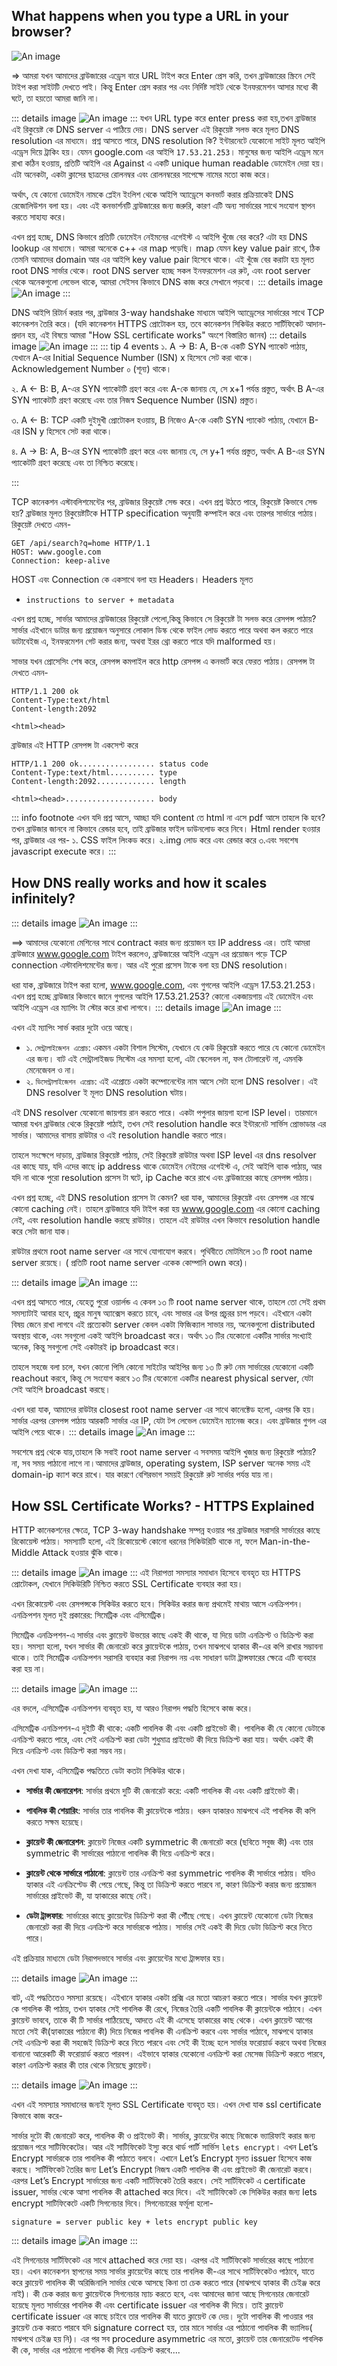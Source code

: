 ## What happens when you type a URL in your browser?

![An image](../resource/networking/what-happend-when-click-on-a-url.jpeg)

=> আমরা যখন আমাদের ব্রাউজারের এড্রেস বারে URL টাইপ করে Enter প্রেস করি, তখন ব্রাউজারের স্ক্রিনে সেই টাইপ করা সাইটটি দেখতে পাই। কিন্তু Enter প্রেস করার পর এবং নির্দিষ্ট সাইট থেকে ইনফরমেশন আসার মধ্যে কী ঘটে, তা হয়তো আমরা জানি না।

::: details image
![An image](../resource/networking/HTTP_request_response.png)
:::
যখন URL type করে enter press করা হয়,তখন ব্রাউজার এই রিকুয়েষ্ট কে DNS server এ পাঠিয়ে দেয়। DNS server এই রিকুয়েষ্ট সলভ করে মূলত DNS resolution এর মাধ্যমে। প্রশ্ন আসতে পারে, DNS resolution কি? ইন্টারনেটে যেকোনো সাইট মূলত আইপি এড্রেস দিয়ে ট্রাকিং হয়। যেমন google.com এর আইপি `17.53.21.253`। মানুষের জন্য আইপি এড্রেস মনে রাখা কঠিন হওয়ায়, প্রতিটি আইপি এর Against এ একটি unique human readable ডোমেইন দেয়া হয়। এটা অনেকটা, একটা ক্লাসের ছাত্রদের রোলনম্বর এবং রোলনম্বরের সাপেক্ষে নামের মতো কাজ করে।

অর্থাৎ, যে কোনো ডোমেইন নামকে প্লেইন ইংলিশ থেকে আইপি অ্যাড্রেসে কনভার্ট করার প্রক্রিয়াকেই DNS রেজোলিউশন বলা হয়। এবং এই কনভার্শনটি ব্রাউজারের জন্য জরুরি, কারণ এটি অন্য সার্ভারের সাথে সংযোগ স্থাপন করতে সাহায্য করে।

এখন প্রশ্ন হচ্ছে, DNS কিভাবে প্রতিটি ডোমেইন নেইমনের এগেইস্ট এ আইপি খুঁজে বের করে? এটা হয় DNS lookup এর মাধ্যমে। আমরা অনেকে c++ এর map পড়েছি। map যেমন key value pair রাখে, ঠিক তেমনি আমাদের domain আর এর আইপি key value pair হিসেবে থাকে। এই খুঁজে বের করাটা হয় মূলত root DNS সার্ভার থেকে। root DNS server হচ্ছে সকল ইনফরমেশন এর রুট, এবং root server থেকে অনেকগুলো লেভেল থাকে, আমরা সেইসব কিভাবে DNS কাজ করে সেখানে পড়বো।
::: details image
![An image](../resource/networking/DNS_lookup.png)
:::

DNS আইপি রিটার্ন করার পর, ব্রাউজার 3-way handshake মাধ্যমে আইপি অ্যাড্রেসের সার্ভারের সাথে TCP কানেকশন তৈরি করে। (যদি কানেকশন HTTPS প্রোটোকল হয়, তবে কানেকশন সিকিউর করতে সার্টিফিকেট আদান-প্রদান হয়, এই বিষয়ে আমরা "How SSL certificate works" অংশে বিস্তারিত জানব)
::: details image
![An image](../resource/networking/tcp_three_way_handshake.webp)
:::
::: tip 4 events
১. A → B: A, B-কে একটি SYN প্যাকেট পাঠায়, যেখানে A-এর Initial Sequence Number (ISN) x হিসেবে সেট করা থাকে। Acknowledgement Number ০ (শূন্য) থাকে।

২. A ← B: B, A-এর SYN প্যাকেটটি গ্রহণ করে এবং A-কে জানায় যে, সে x+1 পর্যন্ত প্রস্তুত, অর্থাৎ B A-এর SYN প্যাকেটটি গ্রহণ করেছে এবং তার নিজস্ব Sequence Number (ISN) প্রস্তুত।

৩. A ← B: TCP একটি দুইমুখী প্রোটোকল হওয়ায়, B নিজেও A-কে একটি SYN প্যাকেট পাঠায়, যেখানে B-এর ISN y হিসেবে সেট করা থাকে।

৪. A → B: A, B-এর SYN প্যাকেটটি গ্রহণ করে এবং জানায় যে, সে y+1 পর্যন্ত প্রস্তুত, অর্থাৎ A B-এর SYN প্যাকেটটি গ্রহণ করেছে এবং তা নিশ্চিত করেছে।

:::

TCP কানেকশন এস্টাবলিশমেন্টের পর, ব্রাউজার রিকুয়েষ্ট সেন্ড করে। এখন প্রশ্ন উঠতে পারে, রিকুয়েষ্ট কিভাবে সেন্ড হয়? ব্রাউজার মূলত রিকুয়েষ্টটিকে HTTP specification অনুযায়ী কম্পাইল করে এবং তারপর সার্ভারে পাঠায়। রিকুয়েষ্ট দেখতে এমন-

```
GET /api/search?q=home HTTP/1.1
HOST: www.google.com
Connection: keep-alive
```

HOST এবং Connection কে একসাথে বলা হয় Headers।
Headers মূলত

- `instructions to server + metadata`

এখন প্রশ্ন হচ্ছে, সার্ভার আমাদের ব্রাউজারের রিকুয়েষ্ট পেলো,কিন্তু কিভাবে সে রিকুয়েষ্ট টা সলভ করে রেসপন্স পাঠায়?
সার্ভার এইখানে ডাটার জন্য প্রয়োজন অনুসারে লোকাল ডিস্ক থেকে ফাইল লোড করতে পারে অথবা কল করতে পারে ডাটাবেইজ এ, ইনফরমেশন গেট করার জন্য, অথবা ইরর থ্রো করতে পারে যদি malformed হয়।

সাভার যখন প্রোসেসিং শেষ করে, রেসপন্স কমপাইল করে http রেসপন্স এ কনভার্ট করে ফেরত পাঠায়। রেসপন্স টা দেখতে এমন-

```
HTTP/1.1 200 ok
Content-Type:text/html
Content-length:2092

<html><head>
```

ব্রাউজার এই HTTP রেসপন্স টা একসেপ্ট করে

```
HTTP/1.1 200 ok................. status code
Content-Type:text/html.......... type
Content-length:2092............. length

<html><head>.................... body
```

::: info footnote
এখন যদি প্রশ্ন আসে, আচ্ছা যদি content তে html না এসে pdf আসে তাহলে কি হবে? তখন ব্রাউজার জানবে না কিভাবে রেন্ডার হবে, তাই ব্রাউজার ফাইল ডাউনলোড করে নিবে।
Html render হওয়ার পর, ব্রাউজার এর পর-
১. CSS ফাইল লিংকড করে।
২.img লোড করে এবং রেন্ডার করে
৩.এবং সবশেষ javascript execute করে।
:::

## How DNS really works and how it scales infinitely?

::: details image
![An image](../resource/networking/how-dns-works.webp)
:::

==> আমাদের যেকোনো মেশিনের সাথে contract করার জন্য প্রয়োজন হয় IP address এর। তাই আমরা ব্রাউজারে www.google.com টাইপ করলেও, ব্রাউজারের আইপি এড্রেস এর প্রয়োজন পড়ে TCP connection এস্টাবলিশমেন্টের জন্য। আর এই পুরো প্রসেস টাকে বলা হয় DNS resolution।

ধরা যাক, ব্রাউজারে টাইপ করা হলো, www.google.com, এবং গুগলের আইপি এড্রেস 17.53.21.253। এখন প্রশ্ন হচ্ছে ব্রাউজার কিভাবে জানে গুগলের আইপি 17.53.21.253? কোনো একজায়গায় এই ডোমেইন এবং আইপি এড্রেস এর ম্যাপিং টা স্টোর করে রাখা লাগবে।
::: details image
![An image](../resource/networking/google-dns-ip.jpg)
:::

এখন এই ম্যাপিং সার্ভ করার দুটো ওয়ে আছে।

- ১. `সেন্ট্রালাইজেশন এপ্রোচ`: একমন একটা বিশাল সিস্টেম, যেখানে যে কেউ রিকুয়েষ্ট করতে পারে যে কোনো ডোমেইন এর জন্য। বাট এই সেন্ট্রালাইজড সিস্টেম এর সমস্যা হলো, এটা স্কেলেবল না, ফল টোলারেন্ট না, এমনকি মেনেজেবল ও না।
- ২. `ডিসেন্ট্রালাইজেশন এপ্রোচ`: এই এপ্রোচে একটা কম্পোনেন্টের নাম আসে সেটা হলো DNS resolver। এই DNS resolver ই মূলত DNS resolution ঘটায়।

এই DNS resolver যেকোনো জায়গায় রান করতে পারে। একটা পপুলার জায়গা হলো ISP level। তারমানে আমরা যখন ব্রাউজার থেকে রিকুয়েষ্ট পাঠাই, তখন সেই resolution handle করে ইন্টারনেট সার্ভিস প্রোভাডার এর সার্ভার।
আমাদের বাসায় রাউটার ও এই resolution handle করতে পারে।

তাহলে সংক্ষেপে দাড়ায়, ব্রাউজার রিকুয়েষ্ট পাঠায়, সেই রিকুয়েষ্ট রাউটার অথবা ISP level এর dns resolver এর কাছে যায়, যদি এদের কাছে ip address থাকে ডোমেইন নেইমের এগেইস্ট এ, সেই আইপি ব্যাক পাঠায়, আর যদি না থাকে পুরো resolution প্রসেস টা ঘটে, ip Cache করে রাখে এবং ব্রাউজারের কাছে রেসপন্স পাঠায়।

এখন প্রশ্ন হচ্ছে, এই DNS resolution প্রসেস টা কেমন?
ধরা যাক, আমাদের রিকুয়েষ্ট এবং রেসপন্স এর মাঝে কোনো caching নেই। তাহলে ব্রাউজারে যদি টাইপ করা হয় www.google.com এর কোনো caching নেই, এবং resolution handle করছে রাউটার। তাহলে এই রাউটার এখন কিভাবে resolution handle করে সেটা জানা যাক।

রাউটার প্রথমে root name server এর সাথে যোগাযোগ করবে। পৃথিবীতে মোটমিলে ১৩ টি root name server রয়েছে। ( প্রতিটি root name server একেক কোম্পানি own করে)।

::: details image
![An image](../resource/networking/root-servers.png)
:::

এখন প্রশ্ন আসতে পারে, যেহেতু পুরো ওয়ার্লন্ড এ কেবল ১৩ টি root name server থাকে, তাহলে তো সেই প্রথম সমস্যাটাই আবার হবে, প্রচুর মানুষ অ্যাক্সেস করতে চাবে, এবং সাভার এর উপর প্রচুরর চাপ পড়বে। এইখানে একটা বিষয় জেনে রাখা লাগবে এই প্রত্যেকটা server কেবল একটা ফিজিক্যাল সাভার নয়, অনেকগুলো distributed অবস্থায় থাকে, এবং সবগুলো একই আইপি broadcast করে। অর্থাৎ ১৩ টির যেকোনো একটির সার্ভার সংখ্যাই অনেক, কিন্তু সবগুলো সেই একটারই ip broadcast করে।

তাহলে সহজে বলা চলে, যখন কোনো পিসি কোনো সাইটের আইপির জন্য ১৩ টি রুট নেম সার্ভারের যেকোনো একটি reachout করবে, কিন্তু সে সংযোগ করবে ১৩ টির যেকোনো একটির nearest physical server, যেটা সেই আইপি broadcast করছে।

এখন ধরা যাক, আমাদের রাউটার closest root name server এর সাথে কানেক্টেড হলো, এরপর কি হয়। সার্ভার এরপর রেসপন্স পাঠায় আরকটি সার্ভার এর IP, যেটা টপ লেভেল ডোমেইন ম্যানেজ করে। এবং ব্রাউজার গুগল এর আইপি পেয়ে থাকে।
::: details image
![An image](../resource/networking/top-level-root-name-servers.webp)
:::

সবশেষে প্রশ্ন থেকে যায়,তাহলে কি সবাই root name server এ সবসময় আইপি খুজার জন্য রিকুয়েষ্ট পাঠায়? না, সব সময় পাঠানো লাগে না।আমাদের ব্রাউজার, operating system, ISP server অনেক সময় এই domain-ip ক্যাশ করে রাখে। যার কারণে বেশিরভাগ সময়ই রিকুয়েষ্ট রুট সার্ভার পর্যন্ত যায় না।

## How SSL Certificate Works? - HTTPS Explained

HTTP কানেকশনের ক্ষেত্রে, TCP 3-way handshake সম্পন্ন হওয়ার পর ব্রাউজার সরাসরি সার্ভারের কাছে রিকোয়েস্ট পাঠায়। সমস্যাটি হলো, এই রিকোয়েস্টে কোনো ধরনের সিকিউরিটি থাকে না, ফলে Man-in-the-Middle Attack হওয়ার ঝুঁকি থাকে।

::: details image
![An image](../resource/networking/Man-in-the-middle-attack.png)
:::
এই নিরাপত্তা সমস্যার সমাধান হিসেবে ব্যবহৃত হয় HTTPS প্রোটোকল, যেখানে সিকিউরিটি নিশ্চিত করতে SSL Certificate ব্যবহার করা হয়।

এখন রিকোয়েস্ট এবং রেসপন্সকে সিকিউর করতে হবে। সিকিউর করার জন্য প্রথমেই মাথায় আসে এনক্রিপশন। এনক্রিপশন মূলত দুই প্রকারের: সিমেট্রিক এবং এসিমেট্রিক।

সিমেট্রিক এনক্রিপশন-এ সার্ভার এবং ক্লায়েন্ট উভয়ের কাছে একই কী থাকে, যা দিয়ে ডাটা এনক্রিপ্ট ও ডিক্রিপ্ট করা হয়। সমস্যা হলো, যখন সার্ভার কী জেনারেট করে ক্লায়েন্টকে পাঠায়, তখন মাঝপথে হ্যাকার কী-এর কপি রাখার সম্ভাবনা থাকে। তাই সিমেট্রিক এনক্রিপশন সরাসরি ব্যবহার করা নিরাপদ নয় এবং সাধারণ ডাটা ট্রান্সফারের ক্ষেত্রে এটি ব্যবহার করা হয় না।

::: details image
![An image](../resource/networking/symmetric-encryption.png)
:::

এর বদলে, এসিমেট্রিক এনক্রিপশন ব্যবহৃত হয়, যা আরও নিরাপদ পদ্ধতি হিসেবে কাজ করে।

এসিমেট্রিক এনক্রিপশন-এ দুইটি কী থাকে: একটি পাবলিক কী এবং একটি প্রাইভেট কী। পাবলিক কী যে কোনো ডেটাকে এনক্রিপ্ট করতে পারে, এবং সেই এনক্রিপ্ট করা ডেটা শুধুমাত্র প্রাইভেট কী দিয়ে ডিক্রিপ্ট করা যায়। অর্থাৎ একই কী দিয়ে এনক্রিপ্ট এবং ডিক্রিপ্ট করা সম্ভব নয়।

এখন দেখা যাক, এসিমেট্রিক পদ্ধতিতে ডেটা কতটা সিকিউর থাকে।

- **সার্ভার কী জেনারেশন**: সার্ভার প্রথমে দুটি কী জেনারেট করে: একটি পাবলিক কী এবং একটি প্রাইভেট কী।

- **পাবলিক কী শেয়ারিং**: সার্ভার তার পাবলিক কী ক্লায়েন্টকে পাঠায়। ধরুন হ্যাকারও মাঝপথে এই পাবলিক কী কপি করতে সক্ষম হয়েছে।

- **ক্লায়েন্ট কী জেনারেশন**: ক্লায়েন্ট নিজের একটি symmetric কী জেনারেট করে (ছবিতে সবুজ কী) এবং তার symmetric কী সার্ভারের পাঠানো পাবলিক কী দিয়ে এনক্রিপ্ট করে।

- **ক্লায়েন্ট থেকে সার্ভারে পাঠানো**: ক্লায়েন্ট তার এনক্রিপ্ট করা symmetric পাবলিক কী সার্ভারে পাঠায়। যদিও হ্যাকার এই এনক্রিপ্টেড কী পেয়ে গেছে, কিন্তু তা ডিক্রিপ্ট করতে পারবে না, কারণ ডিক্রিপ্ট করার জন্য প্রয়োজন সার্ভারের প্রাইভেট কী, যা হ্যাকারের কাছে নেই।

- **ডেটা ট্রান্সফার**: সার্ভারের কাছে ক্লায়েন্টের ডিক্রিপ্ট করা কী পৌঁছে গেছে। এখন ক্লায়েন্ট যেকোনো ডেটা নিজের জেনারেট করা কী দিয়ে এনক্রিপ্ট করে সার্ভারকে পাঠায়। সার্ভার সেই একই কী দিয়ে ডেটা ডিক্রিপ্ট করে নিতে পারে।

এই প্রক্রিয়ার মাধ্যমে ডেটা নিরাপদভাবে সার্ভার এবং ক্লায়েন্টের মধ্যে ট্রান্সফার হয়।

::: details image
![An image](../resource/networking/assymetric-encryption.png)
:::

বাট, এই পদ্ধতিতেও সমস্যা রয়েছে।
এইখানে হ্যাকার একটা প্রক্সি এর মতো আচরণ করতে পারে। সার্ভার যখন ক্লায়েন্ট কে পাবলিক কী পাঠায়, তখন হ্যাকার সেই পাবলিক কী রেখে, নিজের তৈরি একটি পাবলিক কী ক্লায়েন্টকে পাঠাবে। এখন ক্লায়েন্ট ভাববে, তাকে কী টি সার্ভার পাঠিয়েছে, আদতে এই কী এসেছে হ্যাকারের কাছ থেকে। এখন ক্লায়েন্ট আগের মতো সেই কী(হ্যাকারের পাঠানো কী) দিয়ে নিজের পাবলিক কী এনক্রিপ্ট করবে এবং সার্ভার পাঠাবে, মাঝপথে হ্যাকার সেই এনক্রিপ্ট করা কী সহজেই ডিক্রিপ্ট করে নিতে পারবে এবং সেই কী ইচ্ছে হলে সার্ভার ফরোয়ার্ড করবে অথবা নিজের বানানো আরেকটি কী ফরোয়ার্ড করতে পারবপ। এইভাবে হ্যাকার যেকোনো এনক্রিপ্ট করা মেসেজ ডিক্রিপ্ট করতে পারবে, কারণ এনক্রিপ্ট করার কী তার থেকে নিয়েছে ক্লায়েন্ট।

::: details image
![An image](../resource/networking/assymetric-hacking.png)
:::

এখন এই সমস্যার সমাধানের জন্যই মূলত SSL Certificate ব্যবহৃত হয়। এখন দেখা যাক ssl certificate কিভাবে কাজ করে-

সার্ভার দুটো কী জেনারেট করে, পাবলিক কী ও প্রাইভেট কী। সার্ভার, ক্লায়েন্টের কাছে নিজেকে ভ্যারিফাই করার জন্য প্রয়োজন পরে সাটিফিকেটের। আর এই সাটিফিকেট ইস্যু করে থার্ড পার্টি সার্ভিস `lets encrypt`। এখন Let’s Encrypt সার্ভারকে তার পাবলিক কী পাঠাতে বলবে। এখানে Let’s Encrypt মূলত issuer হিসেবে কাজ করছে। সার্টিফিকেট তৈরির জন্য Let’s Encrypt নিজস্ব একটি পাবলিক কী এবং প্রাইভেট কী জেনারেট করবে। এরপর Let’s Encrypt সার্ভারের জন্য একটি সার্টিফিকেট তৈরি করবে। সেই সার্টিফিকেট এ certificate issuer, সার্ভার থেকে আসা পাবলিক কী attached করে দিবে। এই সাটিফিকেট কে সিকিউর করার জন্য lets encrypt সাটিফিকেটে একটি সিগনেচার দিবে। সিগনেচারের ফর্মূলা হলো-

`signature = server public key + lets encrypt public key`

::: details image
![An image](../resource/networking/ssl-certificate.png)
:::

এই সিগনেচার সার্টিফিকেট এর সাথে attached করে দেয়া হয়। এরপর এই সার্টিফিকেট সার্ভারের কাছে পাঠানো হয়।
এখন কানেকশন স্থাপনের সময় সার্ভার ক্লায়েন্টের কাছে তার পাবলিক কী-এর সাথে সার্টিফিকেটও পাঠাবে, যাতে করে ক্লায়েন্ট পাবলিক কী অরিজিনালি সার্ভার থেকে আসছে কিনা তা চেক করতে পারে (মাঝপথে হ্যাকার কী চেইঞ্জ করে নাই)। কী চেক করার জন্য ক্লায়েন্টকে সিগনেচার ম্যাচ করতে হবে, এবং আমাদের জানা আছে সিগনেচার জেনারেট হয়েছে মূলত সার্ভারের পাবলিক কী এবং certificate issuer এর পাবলিক কী দিয়ে। তাই ক্লায়েন্ট certificate issuer এর কাছে চাইবে তার পাবলিক কী যাতে ক্লায়েন্ট কে দেয়। দুটো পাবলিক কী পাওয়ার পর ক্লায়েন্ট চেক করতে পারবে যদি signature correct হয়, তার মানে সার্ভার এর পাঠানো পাবলিক কী ভ্যালিড( মাঝপথে চেইঞ্জ হয় নি)। এর পর সব procedure asymmetric এর মতো, ক্লায়েন্ট তার জেনারেটেড পাবলিক কী কে, সার্ভার এর পাঠানো পাবলিক কী দিয়ে এনক্রিপ্ট করবে....
